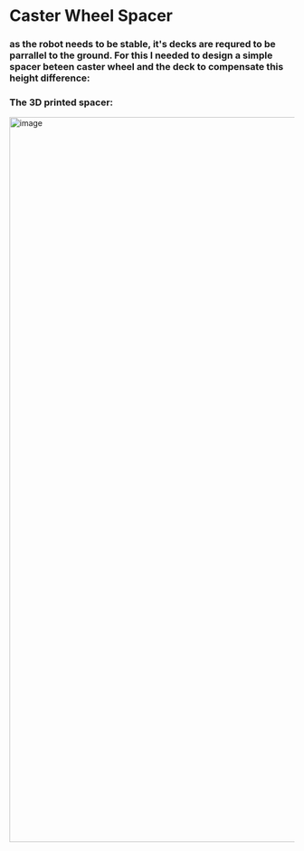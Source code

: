 # Caster Wheel Spacer
### as the robot needs to be stable, it's decks are requred to be parrallel to the ground. For this I needed to design a simple spacer beteen caster wheel and the deck to compensate this height difference:
### The 3D printed spacer:
<img width="1048" height="1280" alt="image" src="https://github.com/user-attachments/assets/75b2c34c-98dc-4414-a571-b5bc9fc9b10a" />
